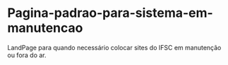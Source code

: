 Pagina-padrao-para-sistema-em-manutencao
========================================

LandPage para quando necessário colocar sites do IFSC em manutenção ou fora do ar.
